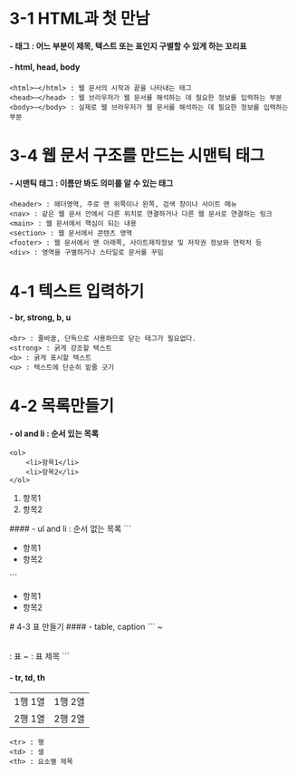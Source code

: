 # 3-1 HTML과 첫 만남
#### - 태그 : 어느 부분이 제목, 텍스트 또는 표인지 구별할 수 있게 하는 꼬리표
#### - html, head, body
```
<html>~</html> : 웹 문서의 시작과 끝을 나타내는 태그
<head>~</head> : 웹 브라우저가 웹 문서를 해석하는 데 필요한 정보를 입력하는 부분
<body>~</body> : 실제로 웹 브라우저가 웹 문서를 해석하는 데 필요한 정보를 입력하는 부분
```
# 3-4 웹 문서 구조를 만드는 시맨틱 태그
#### - 시맨틱 태그 : 이름만 봐도 의미를 알 수 있는 태그
```
<header> : 헤더영역, 주로 맨 위쪽이나 왼쪽, 검색 창이나 사이트 메뉴
<nav> : 같은 웹 문서 안에서 다른 위치로 연결하거나 다른 웹 문서로 연결하는 링크
<main> : 웹 문서에서 핵심이 되는 내용
<section> : 웹 문서에서 콘텐츠 영역
<footer> : 웹 문서에서 맨 아래쪽, 사이트제작정보 및 저작권 정보와 연락처 등
<div> : 영역을 구별하거나 스타일로 문서를 꾸밈
```
# 4-1 텍스트 입력하기
#### - br, strong, b, u
```
<br> : 줄바꿈, 단독으로 사용하므로 닫는 태그가 필요없다.
<strong> : 굵게 강조할 텍스트
<b> : 굵게 표시할 텍스트
<u> : 텍스트에 단순히 밑줄 긋기
```
# 4-2 목록만들기
#### - ol and li : 순서 있는 목록 
```
<ol>
    <li>항목1</li>
    <li>항목2</li>
</ol>
```

<ol>
    <li>항목1</li>
    <li>항목2</li>
</ol>
#### - ul and li : 순서 없는 목록 
```
<ul>
    <li>항목1</li>
    <li>항목2</li>
</ul>
```

<ul>
    <li>항목1</li>
    <li>항목2</li>
</ul>
# 4-3 표 만들기
#### - table, caption
```
<table>~</table> : 표
<caption>~</caption> : 표 제목
```

#### - tr, td, th
<table>
    <tr>
      <td>1행 1열</td>
      <td>1행 2열</td>
    </tr>
    <tr>
      <td>2행 1열</td>
      <td>2행 2열</td>
    </tr>
</table>
  
```
<tr> : 행
<td> : 셀
<th> : 요소별 제목
```
